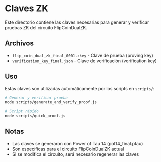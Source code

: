 # Claves ZK

Este directorio contiene las claves necesarias para generar y verificar pruebas ZK del circuito FlipCoinDualZK.

## Archivos

- `flip_coin_dual_zk_final_0001.zkey` - Clave de prueba (proving key)
- `verification_key_final.json` - Clave de verificación (verification key)

## Uso

Estas claves son utilizadas automáticamente por los scripts en `scripts/`:

```bash
# Generar y verificar prueba
node scripts/generate_and_verify_proof.js

# Script rápido
node scripts/quick_proof.js
```

## Notas

- Las claves se generaron con Power of Tau 14 (pot14_final.ptau)
- Son específicas para el circuito FlipCoinDualZK actual
- Si se modifica el circuito, será necesario regenerar las claves
